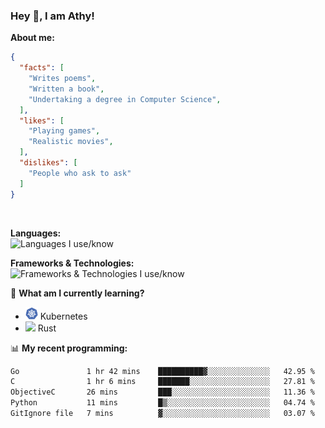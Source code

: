 ### Hey 👋, I am Athy!<br>

**About me:**


```json
{
  "facts": [
    "Writes poems",
    "Written a book",
    "Undertaking a degree in Computer Science",
  ],
  "likes": [
    "Playing games",
    "Realistic movies",
  ],
  "dislikes": [
    "People who ask to ask"
  ]
}
```
<br>


**Languages:**<br>
![Languages I use/know](https://skillicons.dev/icons?i=go,js,py,html,lua,java)

**Frameworks & Technologies:**<br />
![Frameworks & Technologies I use/know](https://skillicons.dev/icons?i=nodejs,nextjs,ts,react,express,docker,kubernetes,mysql,postgresql,mongodb,git,github,tailwind,prisma)

📙 **What am I currently learning?**

- <img height="20" src="https://github.com/devicons/devicon/blob/master/icons/kubernetes/kubernetes-plain.svg" />  Kubernetes
- <img height="20" src="https://cdn.jsdelivr.net/gh/devicons/devicon/icons/rust/rust-plain.svg" /> Rust

📊 **My recent programming:**

<!--START_SECTION:waka-->

```txt
Go               1 hr 42 mins    ██████████▓░░░░░░░░░░░░░░   42.95 %
C                1 hr 6 mins     ███████░░░░░░░░░░░░░░░░░░   27.81 %
ObjectiveC       26 mins         ███░░░░░░░░░░░░░░░░░░░░░░   11.36 %
Python           11 mins         █▒░░░░░░░░░░░░░░░░░░░░░░░   04.74 %
GitIgnore file   7 mins          ▓░░░░░░░░░░░░░░░░░░░░░░░░   03.07 %
```

<!--END_SECTION:waka-->
